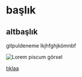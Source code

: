 # başlık

## altbaşlık


gitpuldeneme
lkjhfghjkömnbf


![Lorem piscum görsel](https://i.pinimg.com/236x/98/5c/39/985c3996569e449d7dccf55ade348d62.jpg)


[tıklaa](https://kodluyoruz.org
)
